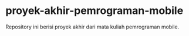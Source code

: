 # proyek-akhir-pemrograman-mobile
Repository ini berisi proyek akhir dari mata kuliah pemrograman mobile.

